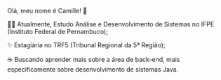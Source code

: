  Olá, meu nome é Camille! 👋

👩‍💻 Atualmente, Estudo Análise e Desenvolvimento de Sistemas no IFPE (Instituto Federal de Pernambuco);

✨ Estagiária no TRF5 (Tribunal Regional da 5ª Região);

☕ Buscando aprender mais sobre a área de back-end, mais especificamente sobre desenvolvimento de sistemas Java.


